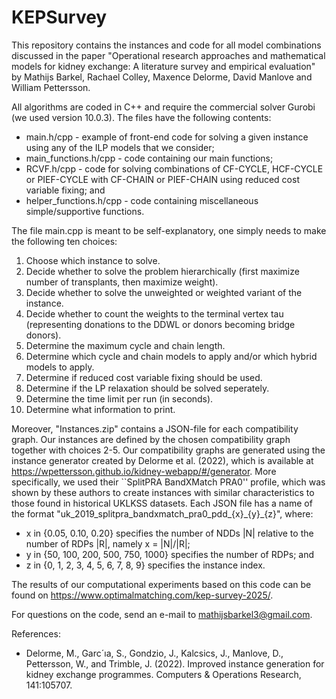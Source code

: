 # KEPSurvey
This repository contains the instances and code for all model combinations discussed in the paper "Operational research approaches and mathematical models for kidney exchange: A literature survey and empirical evaluation" by Mathijs Barkel, Rachael Colley, Maxence Delorme, David Manlove and William Pettersson.

All algorithms are coded in C++ and require the commercial solver Gurobi (we used version 10.0.3). The files have the following contents:
- main.h/cpp             - example of front-end code for solving a given instance using any of the ILP models that we consider;
- main_functions.h/cpp   - code containing our main functions;
- RCVF.h/cpp             - code for solving combinations of CF-CYCLE, HCF-CYCLE or PIEF-CYCLE with CF-CHAIN or PIEF-CHAIN using reduced cost variable fixing; and
- helper_functions.h/cpp - code containing miscellaneous simple/supportive functions.

The file main.cpp is meant to be self-explanatory, one simply needs to make the following ten choices:
1. Choose which instance to solve.
2. Decide whether to solve the problem hierarchically (first maximize number of transplants, then maximize weight).
3. Decide whether to solve the unweighted or weighted variant of the instance.
4. Decide whether to count the weights to the terminal vertex tau (representing donations to the DDWL or donors becoming bridge donors).
5. Determine the maximum cycle and chain length.
6. Determine which cycle and chain models to apply and/or which hybrid models to apply.
7. Determine if reduced cost variable fixing should be used.
8. Determine if the LP relaxation should be solved seperately.
9. Determine the time limit per run (in seconds).
10. Determine what information to print.

Moreover, "Instances.zip" contains a JSON-file for each compatibility graph. Our instances are defined by the chosen compatibility graph together with choices 2-5.
Our compatibility graphs are generated using the instance generator created by Delorme et al. (2022), which is available at https://wpettersson.github.io/kidney-webapp/#/generator.
More specifically, we used their ``SplitPRA BandXMatch PRA0'' profile, which was shown by these authors to create instances with similar characteristics to those found in historical UKLKSS datasets.
Each JSON file has a name of the format "uk_2019_splitpra_bandxmatch_pra0_pdd\_{x}\_{y}\_{z}", where:
- x in {0.05, 0.10, 0.20} specifies the number of NDDs |N| relative to the number of RDPs |R|, namely x = |N|/|R|;
- y in {50, 100, 200, 500, 750, 1000} specifies the number of RDPs; and
- z in {0, 1, 2, 3, 4, 5, 6, 7, 8, 9} specifies the instance index.

The results of our computational experiments based on this code can be found on https://www.optimalmatching.com/kep-survey-2025/.

For questions on the code, send an e-mail to mathijsbarkel3@gmail.com.

References:
- Delorme, M., Garc´ıa, S., Gondzio, J., Kalcsics, J., Manlove, D., Pettersson, W., and Trimble, J. (2022). Improved instance generation for kidney exchange programmes. Computers & Operations Research, 141:105707.
